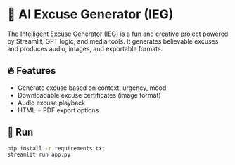 # 🤖 AI Excuse Generator (IEG)

The Intelligent Excuse Generator (IEG) is a fun and creative project powered by Streamlit, GPT logic, and media tools. It generates believable excuses and produces audio, images, and exportable formats.

## 🔥 Features
- Generate excuse based on context, urgency, mood
- Downloadable excuse certificates (image format)
- Audio excuse playback
- HTML + PDF export options

## 🚀 Run
```bash
pip install -r requirements.txt
streamlit run app.py
